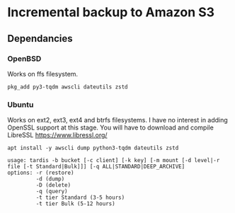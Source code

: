 # Incremental backup to Amazon S3

## Dependancies
### OpenBSD
Works on ffs filesystem.
```
pkg_add py3-tqdm awscli dateutils zstd
```
### Ubuntu
Works on ext2, ext3, ext4 and btrfs filesystems.
I have no interest in adding OpenSSL support at this stage.
You will have to download and compile LibreSSL https://www.libressl.org/
```
apt install -y awscli dump python3-tqdm dateutils zstd
```

```
usage: tardis -b bucket [-c client] [-k key] [-m mount [-d level|-r file [-t Standard|Bulk]]] [-q ALL|STANDARD|DEEP_ARCHIVE]
options: -r (restore)
         -d (dump)
         -D (delete)
         -q (query)
         -t tier Standard (3-5 hours)
         -t tier Bulk (5-12 hours)
```
